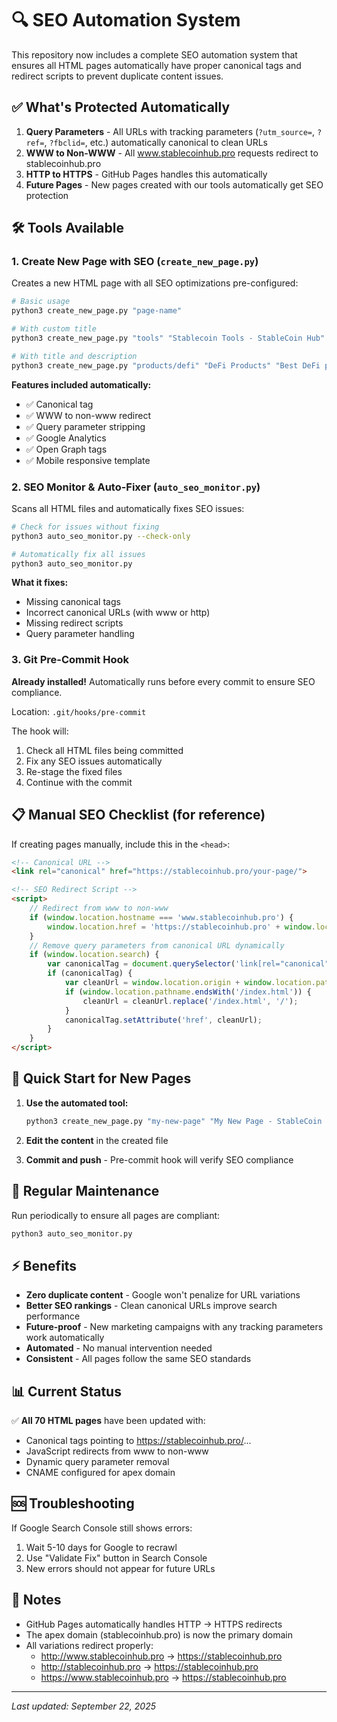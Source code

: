 # 🔍 SEO Automation System

This repository now includes a complete SEO automation system that ensures all HTML pages automatically have proper canonical tags and redirect scripts to prevent duplicate content issues.

## ✅ What's Protected Automatically

1. **Query Parameters** - All URLs with tracking parameters (`?utm_source=`, `?ref=`, `?fbclid=`, etc.) automatically canonical to clean URLs
2. **WWW to Non-WWW** - All www.stablecoinhub.pro requests redirect to stablecoinhub.pro
3. **HTTP to HTTPS** - GitHub Pages handles this automatically
4. **Future Pages** - New pages created with our tools automatically get SEO protection

## 🛠️ Tools Available

### 1. Create New Page with SEO (`create_new_page.py`)

Creates a new HTML page with all SEO optimizations pre-configured:

```bash
# Basic usage
python3 create_new_page.py "page-name"

# With custom title
python3 create_new_page.py "tools" "Stablecoin Tools - StableCoin Hub"

# With title and description
python3 create_new_page.py "products/defi" "DeFi Products" "Best DeFi products for stablecoins"
```

**Features included automatically:**
- ✅ Canonical tag
- ✅ WWW to non-www redirect
- ✅ Query parameter stripping
- ✅ Google Analytics
- ✅ Open Graph tags
- ✅ Mobile responsive template

### 2. SEO Monitor & Auto-Fixer (`auto_seo_monitor.py`)

Scans all HTML files and automatically fixes SEO issues:

```bash
# Check for issues without fixing
python3 auto_seo_monitor.py --check-only

# Automatically fix all issues
python3 auto_seo_monitor.py
```

**What it fixes:**
- Missing canonical tags
- Incorrect canonical URLs (with www or http)
- Missing redirect scripts
- Query parameter handling

### 3. Git Pre-Commit Hook

**Already installed!** Automatically runs before every commit to ensure SEO compliance.

Location: `.git/hooks/pre-commit`

The hook will:
1. Check all HTML files being committed
2. Fix any SEO issues automatically
3. Re-stage the fixed files
4. Continue with the commit

## 📋 Manual SEO Checklist (for reference)

If creating pages manually, include this in the `<head>`:

```html
<!-- Canonical URL -->
<link rel="canonical" href="https://stablecoinhub.pro/your-page/">

<!-- SEO Redirect Script -->
<script>
    // Redirect from www to non-www
    if (window.location.hostname === 'www.stablecoinhub.pro') {
        window.location.href = 'https://stablecoinhub.pro' + window.location.pathname + window.location.search + window.location.hash;
    }
    // Remove query parameters from canonical URL dynamically
    if (window.location.search) {
        var canonicalTag = document.querySelector('link[rel="canonical"]');
        if (canonicalTag) {
            var cleanUrl = window.location.origin + window.location.pathname;
            if (window.location.pathname.endsWith('/index.html')) {
                cleanUrl = cleanUrl.replace('/index.html', '/');
            }
            canonicalTag.setAttribute('href', cleanUrl);
        }
    }
</script>
```

## 🚀 Quick Start for New Pages

1. **Use the automated tool:**
   ```bash
   python3 create_new_page.py "my-new-page" "My New Page - StableCoin Hub"
   ```

2. **Edit the content** in the created file

3. **Commit and push** - Pre-commit hook will verify SEO compliance

## 🔄 Regular Maintenance

Run periodically to ensure all pages are compliant:

```bash
python3 auto_seo_monitor.py
```

## ⚡ Benefits

- **Zero duplicate content** - Google won't penalize for URL variations
- **Better SEO rankings** - Clean canonical URLs improve search performance
- **Future-proof** - New marketing campaigns with any tracking parameters work automatically
- **Automated** - No manual intervention needed
- **Consistent** - All pages follow the same SEO standards

## 📊 Current Status

✅ **All 70 HTML pages** have been updated with:
- Canonical tags pointing to https://stablecoinhub.pro/...
- JavaScript redirects from www to non-www
- Dynamic query parameter removal
- CNAME configured for apex domain

## 🆘 Troubleshooting

If Google Search Console still shows errors:
1. Wait 5-10 days for Google to recrawl
2. Use "Validate Fix" button in Search Console
3. New errors should not appear for future URLs

## 📝 Notes

- GitHub Pages automatically handles HTTP → HTTPS redirects
- The apex domain (stablecoinhub.pro) is now the primary domain
- All variations redirect properly:
  - http://www.stablecoinhub.pro → https://stablecoinhub.pro
  - http://stablecoinhub.pro → https://stablecoinhub.pro
  - https://www.stablecoinhub.pro → https://stablecoinhub.pro

---
*Last updated: September 22, 2025*